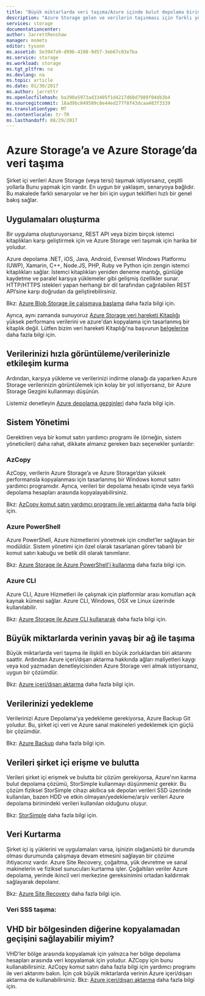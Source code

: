 ```yaml
---
title: "Büyük miktarlarda veri taşıma/Azure içinde bulut depolama biriminden | Microsoft Docs"
description: "Azure Storage gelen ve verilerin taşınması için farklı yöntemler genel bakış."
services: storage
documentationcenter: 
author: JarrettRenshaw
manager: msmets
editor: tysonn
ms.assetid: 5e3947a9-d99b-4108-9d57-3eb67c03e7ba
ms.service: storage
ms.workload: storage
ms.tgt_pltfrm: na
ms.devlang: na
ms.topic: article
ms.date: 01/30/2017
ms.author: jarrettr
ms.openlocfilehash: ba390a5973ad33405f1d4217d60d7989f04db3b4
ms.sourcegitcommit: 18ad9bc049589c8e44ed277f8f43dcaa483f3339
ms.translationtype: MT
ms.contentlocale: tr-TR
ms.lasthandoff: 08/29/2017
---
```

# <a name="moving-data-to-and-from-azure-storage"></a>Azure Storage’a ve Azure Storage’da veri taşıma
Şirket içi verileri Azure Storage (veya tersi) taşımak istiyorsanız, çeşitli yollarla Bunu yapmak için vardır. En uygun bir yaklaşım, senaryoya bağlıdır. Bu makalede farklı senaryolar ve her biri için uygun teklifleri hızlı bir genel bakış sağlar.

## <a name="building-applications"></a>Uygulamaları oluşturma
Bir uygulama oluşturuyorsanız, REST API veya bizim birçok istemci kitaplıkları karşı geliştirmek için ve Azure Storage veri taşımak için harika bir yoludur.

Azure depolama .NET, iOS, Java, Android, Evrensel Windows Platformu (UWP), Xamarin, C++, Node.JS, PHP, Ruby ve Python için zengin istemci kitaplıkları sağlar. İstemci kitaplıkları yeniden deneme mantığı, günlüğe kaydetme ve paralel karşıya yüklemeler gibi gelişmiş özellikler sunar. HTTP/HTTPS istekleri yapan herhangi bir dil tarafından çağrılabilen REST API’sine karşı doğrudan da geliştirebilirsiniz.

Bkz: [Azure Blob Storage ile çalışmaya başlama](../blobs/storage-dotnet-how-to-use-blobs.md) daha fazla bilgi için.

Ayrıca, aynı zamanda sunuyoruz [Azure Storage veri hareketi Kitaplığı](https://www.nuget.org/packages/Microsoft.Azure.Storage.DataMovement) yüksek performans verilerini ve azure'dan kopyalama için tasarlanmış bir kitaplık değil. Lütfen bizim veri hareketi Kitaplığı'na başvurun [belgelerine](https://github.com/Azure/azure-storage-net-data-movement) daha fazla bilgi için. 

## <a name="quickly-viewinginteracting-with-your-data"></a>Verilerinizi hızla görüntüleme/verilerinizle etkileşim kurma
Ardından, karşıya yükleme ve verilerinizi indirme olanağı da yaparken Azure Storage verilerinizin görüntülemek için kolay bir yol istiyorsanız, bir Azure Storage Gezgini kullanmayı düşünün.

Listemiz denetleyin [Azure depolama gezginleri](../storage-explorers.md) daha fazla bilgi için.

## <a name="system-administration"></a>Sistem Yönetimi
Gerektiren veya bir komut satırı yardımcı programı ile (örneğin, sistem yöneticileri) daha rahat, dikkate almanız gereken bazı seçenekler şunlardır:

### <a name="azcopy"></a>AzCopy
AzCopy, verilerin Azure Storage’a ve Azure Storage’dan yüksek performansla kopyalanması için tasarlanmış bir Windows komut satırı yardımcı programıdır. Ayrıca, verileri bir depolama hesabı içinde veya farklı depolama hesapları arasında kopyalayabilirsiniz.

Bkz: [AzCopy komut satırı yardımcı programı ile veri aktarma](storage-use-azcopy.md) daha fazla bilgi için.

### <a name="azure-powershell"></a>Azure PowerShell
Azure PowerShell, Azure hizmetlerini yönetmek için cmdlet’ler sağlayan bir modüldür. Sistem yönetimi için özel olarak tasarlanan görev tabanlı bir komut satırı kabuğu ve betik dili olarak tanımlanır.

Bkz: [Azure Storage ile Azure PowerShell'i kullanma](storage-powershell-guide-full.md) daha fazla bilgi için.

### <a name="azure-cli"></a>Azure CLI
Azure CLI, Azure Hizmetleri ile çalışmak için platformlar arası komutları açık kaynak kümesi sağlar. Azure CLI, Windows, OSX ve Linux üzerinde kullanılabilir.

Bkz: [Azure Storage ile Azure CLI kullanarak](../storage-azure-cli.md) daha fazla bilgi için.

## <a name="moving-large-amounts-of-data-with-a-slow-network"></a>Büyük miktarlarda verinin yavaş bir ağ ile taşıma
Büyük miktarlarda veri taşıma ile ilişkili en büyük zorluklardan biri aktarımı saattir. Ardından Azure içeri/dışarı aktarma hakkında ağları maliyetleri kaygı veya kod yazmadan denetleyicisinden Azure Storage veri almak istiyorsanız, uygun bir çözümdür.

Bkz: [Azure içeri/dışarı aktarma](../storage-import-export-service.md) daha fazla bilgi için.

## <a name="backing-up-your-data"></a>Verilerinizi yedekleme
Verilerinizi Azure Depolama'ya yedekleme gerekiyorsa, Azure Backup Git yoludur. Bu, şirket içi veri ve Azure sanal makineleri yedeklemek için güçlü bir çözümdür.

Bkz: [Azure Backup](../../backup/backup-introduction-to-azure-backup.md) daha fazla bilgi için.

## <a name="accessing-your-data-on-premises-and-from-the-cloud"></a>Verileri şirket içi erişme ve bulutta
Verileri şirket içi erişmek ve bulutta bir çözüm gerekiyorsa, Azure'nın karma bulut depolama çözümü, StorSimple kullanmayı düşünmeniz gerekir. Bu çözüm fiziksel StorSimple cihazı akıllıca sık depoları verileri SSD üzerinde kullanılan, bazen HDD ve etkin olmayan/yedekleme/arşiv verileri Azure depolama birimindeki verileri kullanılan olduğunu oluşur.

Bkz: [StorSimple](../../storsimple/storsimple-overview.md) daha fazla bilgi için.

## <a name="recovering-your-data"></a>Veri Kurtarma
Şirket içi iş yüklerini ve uygulamaları varsa, işinizin olağanüstü bir durumda olması durumunda çalışmaya devam etmesini sağlayan bir çözüme ihtiyacınız vardır. Azure Site Recovery, çoğaltma, yük devretme ve sanal makinelerin ve fiziksel sunucuları kurtarma işler. Çoğaltılan veriler Azure depolama, yerinde ikincil veri merkezine gereksinimini ortadan kaldırmak sağlayarak depolanır.

Bkz: [Azure Site Recovery](../../site-recovery/site-recovery-overview.md) daha fazla bilgi için.
### <a name="moving-data-faq"></a>Veri SSS taşıma:
## <a name="can-i-migrate-vhds-from-one-region-to-another-without-copying"></a>VHD bir bölgesinden diğerine kopyalamadan geçişini sağlayabilir miyim?
VHD'ler bölge arasında kopyalamak için yalnızca her bölge depolama hesapları arasında veri kopyalamak için yoludur. AZCopy için bunu kullanabilirsiniz. AzCopy komut satırı daha fazla bilgi için yardımcı programı ile veri aktarımı bakın. İçin çok büyük miktarlarda verinin Azure içeri/dışarı aktarma de kullanabilirsiniz. Bkz: [Azure içeri/dışarı aktarma](https://docs.microsoft.com/en-us/azure/storage/storage-import-export-service) daha fazla bilgi için.
